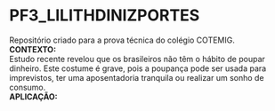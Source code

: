 # PF3_LILITHDINIZPORTES
Repositório criado para a prova técnica do colégio COTEMIG. <br>
<b>CONTEXTO:</b><br>
Estudo recente revelou que os brasileiros não têm o hábito de poupar dinheiro. Este costume é grave, pois  a poupança pode ser usada  para imprevistos, ter uma aposentadoria tranquila ou realizar um sonho de consumo.<br>
<b>APLICAÇÃO:</b><br>
